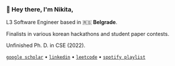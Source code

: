 ### 👋 Hey there, I'm **Nikita**,

L3 Software Engineer based in 🇷🇸 **Belgrade**. 

Finalists in various korean hackathons and student paper contests. 

Unfinished Ph. D. in CSE (2022).

[`google scholar`](https://scholar.google.com/citations?user=qy3ZD4IAAAAJ&hl=en) • [`linkedin`](https://www.linkedin.com/in/xtenzq/) • [`leetcode`](https://leetcode.com/u/xtenzQ/) • [`spotify playlist`](https://open.spotify.com/playlist/7j4pdc5O6yJbcWC1SkYJA0?si=5afc484b943549c2)
